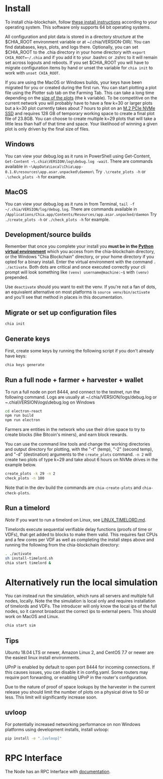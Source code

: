 # Install
To install chia-blockchain, follow [these install instructions](https://github.com/Chia-Network/chia-blockchain/wiki/INSTALL) according to your operating system. This software only supports 64 bit operating systems.

All configuration and plot data is stored in a directory structure at the $CHIA_ROOT environment variable or at ~/.chia/VERSION-DIR/. You can find databases, keys, plots, and logs there. Optionally, you can set $CHIA_ROOT to the .chia directory in your home directory with `export CHIA_ROOT=~/.chia` and if you add it to your .bashrc or .zshrc to it will remain set across logouts and reboots. If you set $CHIA_ROOT you will have to migrate configuration items by hand or unset the variable for `chia init` to work with `unset CHIA_ROOT`.

If you are using the MacOS or Windows builds, your keys have been migrated for you or created during the first run. You can start plotting a plot file using the Plotter sub tab on the Farming Tab. This can take a long time depending on the [size of the plots](https://github.com/Chia-Network/chia-blockchain/wiki/k-sizes)
(the k variable). To be competitive on the current network you will probably have to have a few k=30 or larger plots but a k=30 plot currently takes about 7 hours to plot on an [M.2 PCIe NVMe SSD](https://en.wikipedia.org/wiki/M.2) and requires 128 GB of temporary working space to create a final plot file of 23.8GB. You can choose to create multiple k=29 plots that will take a little less than half of that time and space. Your likelihood of winning a given plot is only driven by the final size of files.

## Windows
You can view your debug.log as it runs in PowerShell using Get-Content, `Get-Content ~\.chia\VERSION\log\debug.log -wait`. There are commands available in `~\AppData\Local\Chia\app-0.1.6\resources\app.asar.unpacked\daemon\` Try `.\create_plots -h` or `.\check_plots -h` for example.

## MacOS
You can view your debug.log as it runs in from Terminal, `tail -f ~/.chia/VERSION/log/debug.log`. There are commands available in `/Applications/Chia.app/Contents/Resources/app.asar.unpacked/daemon` Try `./create_plots -h` or `./check_plots -h` for example.



## Development/source builds

Remember that once you complete your install you **must be in the [Python virtual environment](https://docs.python-guide.org/dev/virtualenvs/)** which you access from the chia-blockchain directory, or the Windows "Chia Blockchain" directory, or your home directory if you opted for a binary install. Enter the virtual environment with the command `.   ./activate`. Both dots are critical and once executed correctly your cli prompt will look something like `(venv) username@machine:~$` with ``(venv)`` prepended. 

Use `deactivate` should you want to exit the venv. If you're not a fan of dots, an equivalent alternative on most platforms is `source venv/bin/activate` and you'll see that method in places in this documentation.

## Migrate or set up configuration files
```bash
chia init
```

## Generate keys
First, create some keys by running the following script if you don't already have keys:
```bash
chia keys generate
```

## Run a full node + farmer + harvester + wallet
To run a full node on port 8444, and connect to the testnet, run the following command. Logs are usually at ~/.chia/VERSION/logs/debug.log or ~\.chia\VERSION\logs\debug.log on Windows

```bash
cd electron-react
npm run build
npm run electron
```

Farmers are entities in the network who use their drive space to try to create
blocks (like Bitcoin's miners), and earn block rewards. 

You can use the command line tools and change the working directories and output directory for plotting, with the "-t" (temp), "-2" (second temp), and "-d" (destination) arguments to the `create_plots` command. `-n 2` will create two plots of type k=29 and take about 6 hours on NVMe drives in the example below.
```bash
create_plots -k 29 -n 2
check_plots -n 100
```
Note that in the dev build the commands are `chia-create-plots` and `chia-check-plots`.

## Run a timelord

*Note*
If you want to run a timelord on Linux, see [LINUX_TIMELORD.md](https://github.com/Chia-Network/chia-blockchain/blob/master/LINUX_TIMELORD.md).

Timelords execute sequential verifiable delay functions (proofs of time or VDFs), that get added to
blocks to make them valid. This requires fast CPUs and a few cores per VDF as well as completing the install steps above and running the following from the chia-blockchain directory:
```bash
. ./activate
sh install-timelord.sh
chia start timelord &
```
# Alternatively run the local simulation
You can instead run the simulation, which runs all servers and multiple full nodes, locally. Note the the simulation is local only and requires installation of timelords and VDFs. The introducer will only know the local ips of the full nodes, so it cannot broadcast the correct ips to external peers. This should work on MacOS and Linux.

```bash
chia start sim
```

## Tips
Ubuntu 18.04 LTS or newer, Amazon Linux 2, and CentOS 7.7 or newer are the
easiest linux install environments.

UPnP is enabled by default to open port 8444 for incoming connections.
If this causes issues, you can disable it in config.yaml.
Some routers may require port forwarding, or enabling UPnP
in the router's configuration.

Due to the nature of proof of space lookups by the harvester in the current
release you should limit the number of plots on a physical drive to 50 or less.
This limit will significantly increase soon.

## uvloop

For potentially increased networking performance on non Windows platforms using development installs,
install uvloop:
```bash
pip install -e ".[uvloop]"
```

# RPC Interface

The Node has an RPC Interface with [documentation](https://github.com/Chia-Network/chia-blockchain/wiki/RPC-Node-Interface).


